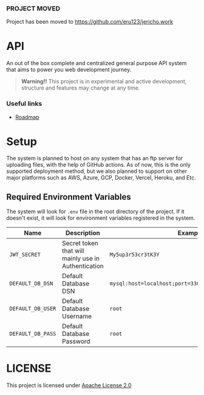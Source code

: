 ### PROJECT MOVED
Project has been moved to https://github.com/eru123/jericho.work

# API
An out of the box complete and centralized general purpose API system that aims to power you web development journey.

> **Warning!!** This project is in experimental and active development, structure and features may change at any time.

### Useful links
 - [Roadmap](https://github.com/eru123/api/wiki/Roadmap)

# Setup
The system is planned to host on any system that has an ftp server for uploading files, with the help of GitHub actions. As of now, this is the only supported deployment method, but we also planned to support on other major platforms such as AWS, Azure, GCP, Docker, Vercel, Heroku, and Etc.

## Required Environment Variables

The system will look for `.env` file in the root directory of the project. If it doesn't exist, it will look for environment variables registered in the system.

| Name | Description | Example |
| --- | --- | --- |
| `JWT_SECRET` | Secret token that will mainly use in Authentication | `My5up3r53cr3tK3Y` |
| `DEFAULT_DB_DSN` | Default Database DSN | `mysql:host=localhost;port=3306;dbname=development_db` |
| `DEFAULT_DB_USER` | Default Database Username | `root` |
| `DEFAULT_DB_PASS` | Default Database Password | `root` |


# LICENSE
This project is licensed under [Apache License 2.0](LICENSE)
